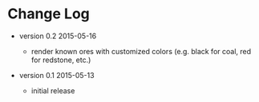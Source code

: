 Change Log
==========

- version 0.2 2015-05-16
    - render known ores with customized colors (e.g. black for coal, red
      for redstone, etc.)

- version 0.1 2015-05-13
    - initial release
